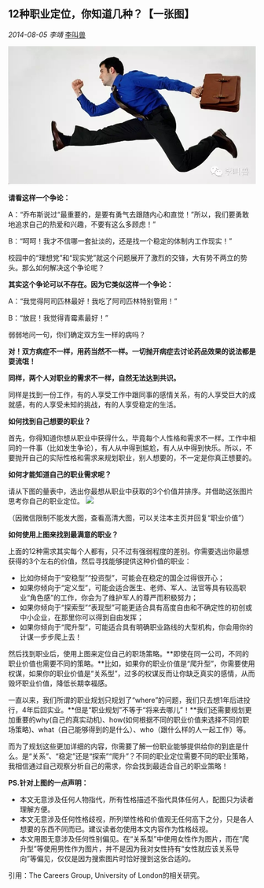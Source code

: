 ## 12种职业定位，你知道几种？【一张图】

*2014-08-05* *李靖* [李叫兽](https://mp.weixin.qq.com/s?__biz=MzA5NTMxOTczOA==&mid=200381812&idx=1&sn=200c86e4a07609bede0b3632f00d5201&scene=21&key=001aea40565292e6ff8a4ceb966e966baa23eb86c2ba2ab189d9a6ed78006c0af12677e41836a33bae4358a43cab550901292cada3be58ecc0fd64e6bed2b8b8d4a23e50af16db97c1537b7b0f8adb56&ascene=7&uin=MjQwNzMxODYwNQ%3D%3D&devicetype=Windows+8&version=6203005d&pass_ticket=xOhI1VQDG%2FzwbhWgqYvgjLhswwNIUGjt8DUL4fp00EDxCVadhAwYny0MJ9B2H%2Fmr&winzoom=1.125##)


![](./_image/2017-02-13-16-29-15.jpg)


**请看这样一个争论：**

A：“乔布斯说过“最重要的，是要有勇气去跟随内心和直觉！”所以，我们要勇敢地追求自己的热爱和兴趣，不要有这么多顾虑！”

B：“呵呵！我才不信哪一套扯淡的，还是找一个稳定的体制内工作现实！”

校园中的“理想党”和“现实党”就这个问题展开了激烈的交锋，大有势不两立的势头。那么如何解决这个争论呢？

**其实这个争论可以不存在。因为它类似这样一个争论：**

A：“我觉得阿司匹林最好！我吃了阿司匹林特别管用！”

B：“放屁！我觉得青霉素最好！”

弱弱地问一句，你们确定双方生一样的病吗？

**对！双方病症不一样，用药当然不一样。一切抛开病症去讨论药品效果的说法都是耍流氓！**

**同样，两个人对职业的需求不一样，自然无法达到共识。**

同样是找到一份工作，有的人享受工作中跟同事的感情关系，有的人享受巨大的成就感，有的人享受未知的挑战，有的人享受稳定的生活。

**如何找到自己想要的职业？**

首先，你得知道你想从职业中获得什么，毕竟每个人性格和需求不一样。工作中相同的一件事（比如发生争论），有人从中得到尴尬，有人从中得到快乐。所以，不要抛开自己的实际性格和需求来规划职业，别人想要的，不一定是你真正想要的。

**如何才能知道自己的职业需求呢？**

请从下图的量表中，选出你最想从职业中获取的3个价值并排序。并借助这张图片思考你自己的职业定位。
![](http://mmbiz.qpic.cn/mmbiz/As7mscS0UOCRWmiaOxsoRQRkwrETLPMQ5TF49GiaKo1mIiciccCNibl5ZdQRjLDd31rtXtXDFCC5dR55bGJJX7K1UXQ/640?tp=webp&wxfrom=5&wx_lazy=1)

（因微信限制不能发大图，查看高清大图，可以关注本主页并回复“职业价值”）

**如何使用上图来找到最满意的职业？**

上面的12种需求其实每个人都有，只不过有强弱程度的差别。你需要选出你最想获得的3个左右的价值，然后寻找能够提供这种价值的职业：

- 比如你倾向于“安稳型”“投资型”，可能会在稳定的国企过得很开心；
- 如果你倾向于“定义型”，可能会适合医生、老师、军人、法官等具有较高职业“角色感”的工作，你会为了维护军人的尊严而积极努力；
- 如果你倾向于“探索型”“表现型”可能更适合具有高度自由和不确定性的初创或中小企业，在那里你可以得到自由发挥；
- 如果你倾向于“爬升型”，可能适合具有明确职业路线的大型机构，你会用你的计谋一步步爬上去！

然后找到职业后，使用上图来定位自己的职场策略。**即使在同一公司，不同的职业价值也需要不同的策略。**比如，如果你的职业价值是“爬升型”，你需要使用权谋，如果你的职业价值是“关系型”，过多的权谋反而让你缺乏真实的感情，从而毁坏职业价值，降低长期幸福感。

一直以来，我们所谓的职业规划只规划了“where”的问题，我们只去想1年后进投行，4年后回实业。**但是“职业规划”不等于“将来去哪儿”！**我们还需要规划更加重要的why(自己的真实动机)、how(如何根据不同的职业价值来选择不同的职场策略)、what（自己能够得到的是什么）、who（跟什么样的人一起工作）等。

而为了规划这些更加详细的内容，你需要了解一份职业能够提供给你的到底是什么。是“关系”、“稳定”还是“探索”“爬升”？不同的职业定位需要不同的职业策略，我相信通过自己观察分析自己的需求，你会找到最适合自己的职业策略！

**PS.针对上图的一点声明：**

- 本文无意涉及任何人物指代，所有性格描述不指代具体任何人，配图只为读者理解方便。
- 本文无意涉及任何性格歧视，所列举性格和价值观无任何高下之分，只是各人想要的东西不同而已。建议读者勿使用本文内容作为性格歧视。
- 本文用图无意涉及任何性别偏见。在“关系型”中使用女性作为图片，而在“爬升型”等使用男性作为图片，并不是因为我对女性持有“女性就应该关系导向”等偏见，仅仅是因为搜索图片时恰好搜到这张合适的。

引用：The Careers Group, University of London的相关研究。
